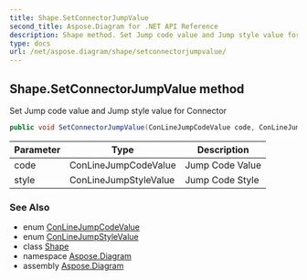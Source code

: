 ```yaml
---
title: Shape.SetConnectorJumpValue
second_title: Aspose.Diagram for .NET API Reference
description: Shape method. Set Jump code value and Jump style value for Connector
type: docs
url: /net/aspose.diagram/shape/setconnectorjumpvalue/
---
```

## Shape.SetConnectorJumpValue method

Set Jump code value and Jump style value for Connector

```csharp
public void SetConnectorJumpValue(ConLineJumpCodeValue code, ConLineJumpStyleValue style)
```

| Parameter | Type | Description |
| --- | --- | --- |
| code | ConLineJumpCodeValue | Jump Code Value |
| style | ConLineJumpStyleValue | Jump Code Style |

### See Also

* enum [ConLineJumpCodeValue](../../conlinejumpcodevalue/)
* enum [ConLineJumpStyleValue](../../conlinejumpstylevalue/)
* class [Shape](../)
* namespace [Aspose.Diagram](../../shape/)
* assembly [Aspose.Diagram](../../../)


